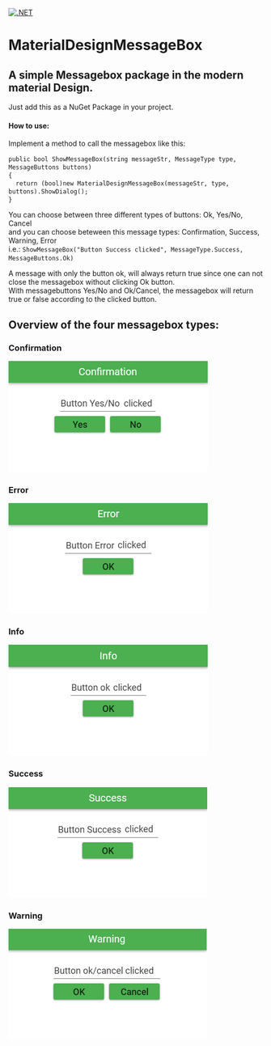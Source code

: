 [![.NET](https://github.com/sirtheta/MaterialDesignMessageBox/actions/workflows/dotnet.yml/badge.svg)](https://github.com/sirtheta/MaterialDesignMessageBox/actions/workflows/dotnet.yml)
# MaterialDesignMessageBox

## A simple Messagebox package in the modern material Design.  
Just add this as a NuGet Package in your project.

#### How to use:
Implement a method to call the messagebox like this:
``` 
public bool ShowMessageBox(string messageStr, MessageType type, MessageButtons buttons)
{
  return (bool)new MaterialDesignMessageBox(messageStr, type, buttons).ShowDialog();
}
```
You can choose between three different types of buttons: Ok, Yes/No, Cancel   
and you can choose beteween this message types: Confirmation, Success, Warning, Error  
i.e.: `ShowMessageBox("Button Success clicked", MessageType.Success, MessageButtons.Ok)`

A message with only the button ok, will always return true since one can not close the messagebox without clicking Ok button.  
With messagebuttons Yes/No and Ok/Cancel, the messagebox will return true or false according to the clicked button.  

## Overview of the four messagebox types:  

### Confirmation  
![confirmation](/images/confirmation.png)  
### Error  
![error](/images/error.png)  
### Info  
![Info](/images/info.png)  
### Success  
![Success](/images/success.png)  
### Warning  
![Warning](/images/warning.png)
